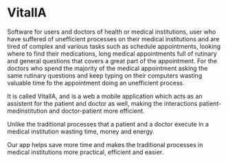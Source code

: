 # VitalIA 
Software for users and doctors of health or medical institutions, user who have suffered of unefficient processes on their medical institutions and are tired of complex and various tasks such as schedule appointments, looking where to find their medications, long medical appointments full of rutinary and general questions that covers a great part of the appointment. For the doctors who spend the majority of the medical appointment asking the same rutinary questions and keep typing on their computers wasting valuable time fo the appointment doing an unefficient process.

It is called VitalIA, and is a web a mobile application which acts as an assistent for the patient and doctor as well, making the interactions patient-medinstitution and doctor-patient more efficient.

Unlike the traditional processes that a patient and a doctor execute in a medical institution wasting time, money and energy. 

Our app helps save more time and makes the traditional processes in medical institutions more practical, efficient and easier.
